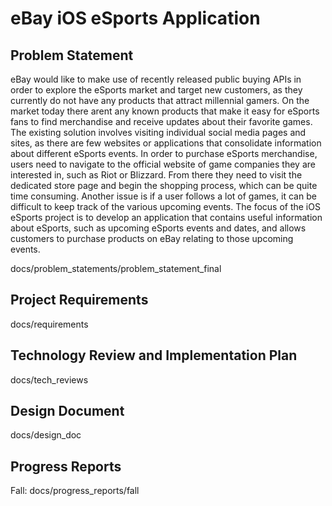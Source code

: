 # eBay iOS eSports Application

## Problem Statement 
eBay would like to make use of recently released public buying APIs in order to explore the eSports market and target new customers, as they currently do not have any products that attract millennial gamers. On the market today there arent any known products that make it easy for eSports fans to find merchandise and receive updates about their favorite games. The existing solution involves visiting individual social media pages and sites, as there are few websites or applications that consolidate information about different eSports events. In order to purchase eSports merchandise, users need to navigate to the official website of game companies they are interested in, such as Riot or Blizzard. From there they need to visit the dedicated store page and begin the shopping process, which can be quite time consuming. Another issue is if a user follows a lot of games, it can be difficult to keep track of the various upcoming events. The focus of the iOS eSports project is to develop an application that contains useful information about eSports, such as upcoming eSports events and dates, and allows customers to purchase products on eBay relating to those upcoming events.

docs/problem_statements/problem_statement_final

## Project Requirements

docs/requirements

## Technology Review and Implementation Plan

docs/tech_reviews

## Design Document

docs/design_doc

## Progress Reports
Fall: docs/progress_reports/fall
